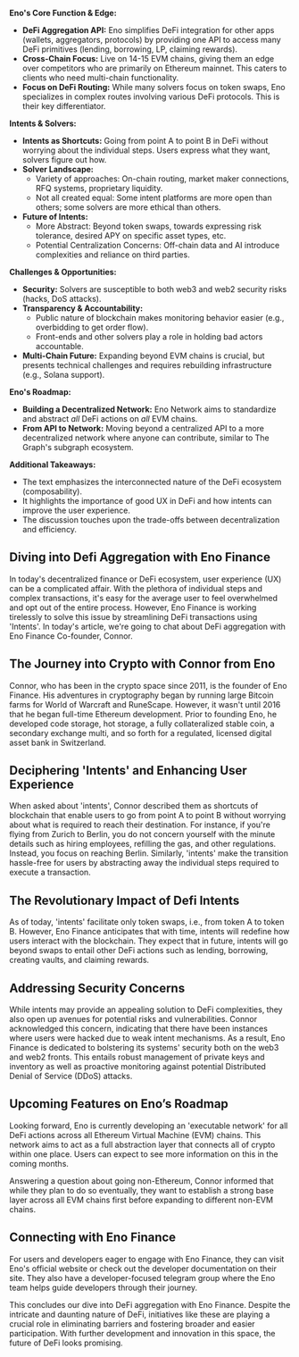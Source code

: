 **Eno's Core Function & Edge:**

  

-   **DeFi Aggregation API:**  Eno simplifies DeFi integration for other apps (wallets, aggregators, protocols) by providing one API to access many DeFi primitives (lending, borrowing, LP, claiming rewards).
-   **Cross-Chain Focus:**  Live on 14-15 EVM chains, giving them an edge over competitors who are primarily on Ethereum mainnet. This caters to clients who need multi-chain functionality.
-   **Focus on DeFi Routing:**  While many solvers focus on token swaps, Eno specializes in complex routes involving various DeFi protocols. This is their key differentiator.

  

**Intents & Solvers:**

  

-   **Intents as Shortcuts:**  Going from point A to point B in DeFi without worrying about the individual steps. Users express what they want, solvers figure out how.
-   **Solver Landscape:**
    -   Variety of approaches: On-chain routing, market maker connections, RFQ systems, proprietary liquidity.
    -   Not all created equal: Some intent platforms are more open than others; some solvers are more ethical than others.
-   **Future of Intents:**
    -   More Abstract: Beyond token swaps, towards expressing risk tolerance, desired APY on specific asset types, etc.
    -   Potential Centralization Concerns: Off-chain data and AI introduce complexities and reliance on third parties.

  

**Challenges & Opportunities:**

  

-   **Security:**  Solvers are susceptible to both web3 and web2 security risks (hacks, DoS attacks).
-   **Transparency & Accountability:**
    -   Public nature of blockchain makes monitoring behavior easier (e.g., overbidding to get order flow).
    -   Front-ends and other solvers play a role in holding bad actors accountable.
-   **Multi-Chain Future:**  Expanding beyond EVM chains is crucial, but presents technical challenges and requires rebuilding infrastructure (e.g., Solana support).

  

**Eno's Roadmap:**

  

-   **Building a Decentralized Network:**  Eno Network aims to standardize and abstract  _all_  DeFi actions on  _all_  EVM chains.
-   **From API to Network:**  Moving beyond a centralized API to a more decentralized network where anyone can contribute, similar to The Graph's subgraph ecosystem.

  

**Additional Takeaways:**

  

-   The text emphasizes the interconnected nature of the DeFi ecosystem (composability).
-   It highlights the importance of good UX in DeFi and how intents can improve the user experience.
-   The discussion touches upon the trade-offs between decentralization and efficiency.


## Diving into Defi Aggregation with Eno Finance

In today's decentralized finance or DeFi ecosystem, user experience (UX) can be a complicated affair. With the plethora of individual steps and complex transactions, it's easy for the average user to feel overwhelmed and opt out of the entire process. However, Eno Finance is working tirelessly to solve this issue by streamlining DeFi transactions using 'Intents'. In today's article, we're going to chat about DeFi aggregation with Eno Finance Co-founder, Connor.

## The Journey into Crypto with Connor from Eno 

Connor, who has been in the crypto space since 2011, is the founder of Eno Finance. His adventures in cryptography began by running large Bitcoin farms for World of Warcraft and RuneScape. However, it wasn't until 2016 that he began full-time Ethereum development. Prior to founding Eno, he developed code storage, hot storage, a fully collateralized stable coin, a secondary exchange multi, and so forth for a regulated, licensed digital asset bank in Switzerland.

## Deciphering 'Intents' and Enhancing User Experience 

When asked about 'intents', Connor described them as shortcuts of blockchain that enable users to go from point A to point B without worrying about what is required to reach their destination. For instance, if you're flying from Zurich to Berlin, you do not concern yourself with the minute details such as hiring employees, refilling the gas, and other regulations. Instead, you focus on reaching Berlin. Similarly, 'intents' make the transition hassle-free for users by abstracting away the individual steps required to execute a transaction.

## The Revolutionary Impact of Defi Intents 

As of today, 'intents' facilitate only token swaps, i.e., from token A to token B. However, Eno Finance anticipates that with time, intents will redefine how users interact with the blockchain. They expect that in future, intents will go beyond swaps to entail other DeFi actions such as lending, borrowing, creating vaults, and claiming rewards.

## Addressing Security Concerns

While intents may provide an appealing solution to DeFi complexities, they also open up avenues for potential risks and vulnerabilities. Connor acknowledged this concern, indicating that there have been instances where users were hacked due to weak intent mechanisms. As a result, Eno Finance is dedicated to bolstering its systems' security both on the web3 and web2 fronts. This entails robust management of private keys and inventory as well as proactive monitoring against potential Distributed Denial of Service (DDoS) attacks.

## Upcoming Features on Eno’s Roadmap

Looking forward, Eno is currently developing an 'executable network' for all DeFi actions across all Ethereum Virtual Machine (EVM) chains. This network aims to act as a full abstraction layer that connects all of crypto within one place. Users can expect to see more information on this in the coming months.

Answering a question about going non-Ethereum, Connor informed that while they plan to do so eventually, they want to establish a strong base layer across all EVM chains first before expanding to different non-EVM chains.

## Connecting with Eno Finance 

For users and developers eager to engage with Eno Finance, they can visit Eno's official website or check out the developer documentation on their site. They also have a developer-focused telegram group where the Eno team helps guide developers through their journey.

This concludes our dive into DeFi aggregation with Eno Finance. Despite the intricate and daunting nature of DeFi, initiatives like these are playing a crucial role in eliminating barriers and fostering broader and easier participation. With further development and innovation in this space, the future of DeFi looks promising.


